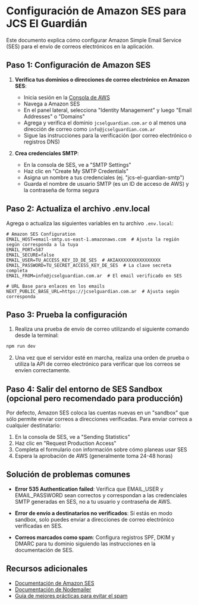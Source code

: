 # Configuración de Amazon SES para JCS El Guardián

Este documento explica cómo configurar Amazon Simple Email Service (SES) para el envío de correos electrónicos en la aplicación.

## Paso 1: Configuración de Amazon SES

1. **Verifica tus dominios o direcciones de correo electrónico en Amazon SES**:
   - Inicia sesión en la [Consola de AWS](https://console.aws.amazon.com/)
   - Navega a Amazon SES
   - En el panel lateral, selecciona "Identity Management" y luego "Email Addresses" o "Domains"
   - Agrega y verifica el dominio `jcselguardian.com.ar` o al menos una dirección de correo como `info@jcselguardian.com.ar`
   - Sigue las instrucciones para la verificación (por correo electrónico o registros DNS)

2. **Crea credenciales SMTP**:
   - En la consola de SES, ve a "SMTP Settings"
   - Haz clic en "Create My SMTP Credentials"
   - Asigna un nombre a tus credenciales (ej. "jcs-el-guardian-smtp")
   - Guarda el nombre de usuario SMTP (es un ID de acceso de AWS) y la contraseña de forma segura

## Paso 2: Actualiza el archivo .env.local

Agrega o actualiza las siguientes variables en tu archivo `.env.local`:

```
# Amazon SES Configuration
EMAIL_HOST=email-smtp.us-east-1.amazonaws.com  # Ajusta la región según corresponda a la tuya
EMAIL_PORT=587
EMAIL_SECURE=false
EMAIL_USER=TU_ACCESS_KEY_ID_DE_SES  # AKIAXXXXXXXXXXXXXXXX
EMAIL_PASSWORD=TU_SECRET_ACCESS_KEY_DE_SES  # La clave secreta completa
EMAIL_FROM=info@jcselguardian.com.ar  # El email verificado en SES

# URL Base para enlaces en los emails
NEXT_PUBLIC_BASE_URL=https://jcselguardian.com.ar  # Ajusta según corresponda
```

## Paso 3: Prueba la configuración

1. Realiza una prueba de envío de correo utilizando el siguiente comando desde la terminal:

```bash
npm run dev
```

2. Una vez que el servidor esté en marcha, realiza una orden de prueba o utiliza la API de correo electrónico para verificar que los correos se envíen correctamente.

## Paso 4: Salir del entorno de SES Sandbox (opcional pero recomendado para producción)

Por defecto, Amazon SES coloca las cuentas nuevas en un "sandbox" que sólo permite enviar correos a direcciones verificadas. Para enviar correos a cualquier destinatario:

1. En la consola de SES, ve a "Sending Statistics"
2. Haz clic en "Request Production Access"
3. Completa el formulario con información sobre cómo planeas usar SES
4. Espera la aprobación de AWS (generalmente toma 24-48 horas)

## Solución de problemas comunes

- **Error 535 Authentication failed**: Verifica que EMAIL_USER y EMAIL_PASSWORD sean correctos y correspondan a las credenciales SMTP generadas en SES, no a tu usuario y contraseña de AWS.

- **Error de envío a destinatarios no verificados**: Si estás en modo sandbox, solo puedes enviar a direcciones de correo electrónico verificadas en SES.

- **Correos marcados como spam**: Configura registros SPF, DKIM y DMARC para tu dominio siguiendo las instrucciones en la documentación de SES.

## Recursos adicionales

- [Documentación de Amazon SES](https://docs.aws.amazon.com/ses/)
- [Documentación de Nodemailer](https://nodemailer.com/about/)
- [Guía de mejores prácticas para evitar el spam](https://docs.aws.amazon.com/ses/latest/dg/best-practices.html) 